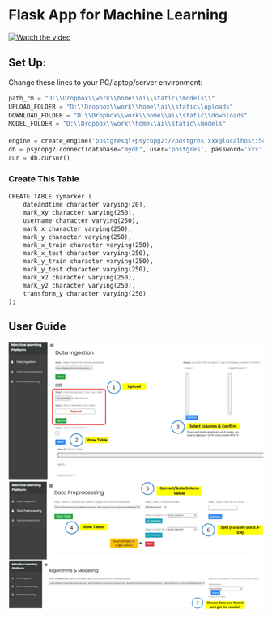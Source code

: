 # Flask App for Machine Learning
[![Watch the video](https://www.youtube.com/watch?v=EWkzmvbtTIg/0.jpg)](https://www.youtube.com/watch?v=EWkzmvbtTIg)
## Set Up: 
Change these lines to your PC/laptop/server environment:
```python
path_rm = "D:\\Dropbox\\work\\home\\ai\\static\\models\\"
UPLOAD_FOLDER = "D:\\Dropbox\\work\\home\\ai\\static\\uploads"
DOWNLOAD_FOLDER = "D:\\Dropbox\\work\\home\\ai\\static\\downloads"
MODEL_FOLDER = "D:\\Dropbox\\work\\home\\ai\\static\\models"

engine = create_engine('postgresql+psycopg2://postgres:xxx@localhost:5432/mydb')
db = psycopg2.connect(database="mydb", user='postgres', password='xxx', host='localhost', port= '5432')
cur = db.cursor()
```

### Create This Table
```console
CREATE TABLE xymarker (
    dateandtime character varying(20),
    mark_xy character varying(250),
    username character varying(250),
    mark_x character varying(250),
    mark_y character varying(250),
    mark_x_train character varying(250),
    mark_x_test character varying(250),
    mark_y_train character varying(250),
    mark_y_test character varying(250),
    mark_x2 character varying(250),
    mark_y2 character varying(250),
    transform_y character varying(250)
);
```

## User Guide
![alt text](https://github.com/ethanpng2021/flask_for_machinelearning/blob/main/machinelearningapp/static/sampleimg/c33.jpg)
![alt text](https://github.com/ethanpng2021/flask_for_machinelearning/blob/main/machinelearningapp/static/sampleimg/c22.jpg)
![alt text](https://github.com/ethanpng2021/flask_for_machinelearning/blob/main/machinelearningapp/static/sampleimg/c11.jpg)
